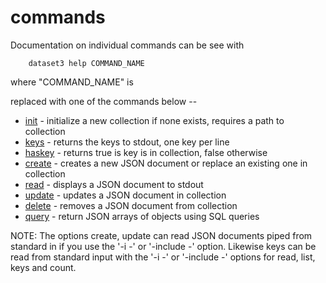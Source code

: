 commands
========

Documentation on individual commands can be see with

~~~shell
    dataset3 help COMMAND_NAME
~~~

where "COMMAND_NAME" is 

replaced with one of the commands below --

- [init](init.md) - initialize a new collection if none exists, requires a
  path to collection
- [keys](keys.md) - returns the keys to stdout, one key per line
- [haskey](haskey.md) - returns true is key is in collection, false otherwise
- [create](create.md) - creates a new JSON document or replace an existing
  one in collection 
- [read](read.md) - displays a JSON document to stdout
- [update](update.md) - updates a JSON document in collection
- [delete](delete.md) - removes a JSON document from collection
- [query](query.md) - return JSON arrays of objects using SQL queries

NOTE: The options create, update can read JSON documents piped 
from standard in if you use the '-i -' or '-include -' option. 
Likewise keys can be read from standard input with the '-i -' 
or '-include -' options for read, list, keys and count.


